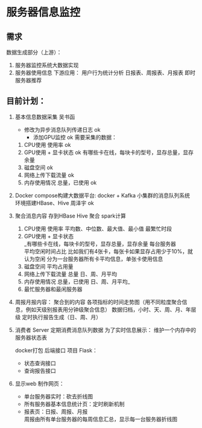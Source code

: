 # 服务器信息监控

## 需求
数据生成部分（上游）：
1. 服务器监控系统大数据实现  
2. 服务器使用信息
下游应用：
用户行为统计分析
日报表、周报表、月报表 
即时服务器推荐

## 目前计划：

1. 基本信息数据采集 吴书函
   + 修改为异步消息队列传递日志 ok
     + 添加GPU监控 ok
  需要采集的数据：
   1. CPU使用 使用率 ok 
   2. GPU使用 + 显卡状态 ok 
      有哪些卡在线，每块卡的型号，显存总量，显存余量
   3. 磁盘空间 ok
   4. 网络上传下载流量 ok
   5. 内存使用情况 总量，已使用 ok
2. Docker compose构建大数据平台:  docker + Kafka 小集群的消息队列系统 环境搭建HBase、Hive  周泽宇 ok

3. 聚合消息内容 存到HBase  Hive 聚合 spark计算
   1. CPU使用 使用率  平均数、中位数、最大值、最小值 最繁忙时段 
   2. GPU使用 + 显卡状态  
   _有哪些卡在线，每块卡的型号，显存总量，显存余量
   每台服务器  
   平均空闲时间占比 比如我们有4张卡，每张卡如果显存占用少于10%，就认为空闲
   分为一台服务器所有卡平均信息，单张卡使用信息  
   3. 磁盘空间 平均占用量 
   4. 网络上传下载流量 总量 日、周、月平均
   5. 内存使用情况 总量，已使用 日、周、月平均_
   6. 最忙服务器和最闲服务器
4. 周报月报内容：
    聚合到的内容
    各项指标的时间走势图（用不同粒度聚合信息，例如天级别报表用分钟级聚合信息）
    数据归档，小时、天、周、月、年层级
    定时执行报告生成（日、周、月）


6. 消费者 Server 
   定期消费消息队列数据
   为了实时信息展示：
    维护一个内存中的服务器状态表
   
   docker打包
   后端接口 项目 Flask：
   + 状态查询接口
   + 查询报告接口

7. 显示web 
   制作网页：
   + 单台服务器实时：砍去折线图
   + 所有服务器基本信息统计页：定时刷新机制
   + 报表页：日报、周报、月报  
     周报由所有单台服务器的每周信息汇总，显示每一台服务器折线图 


